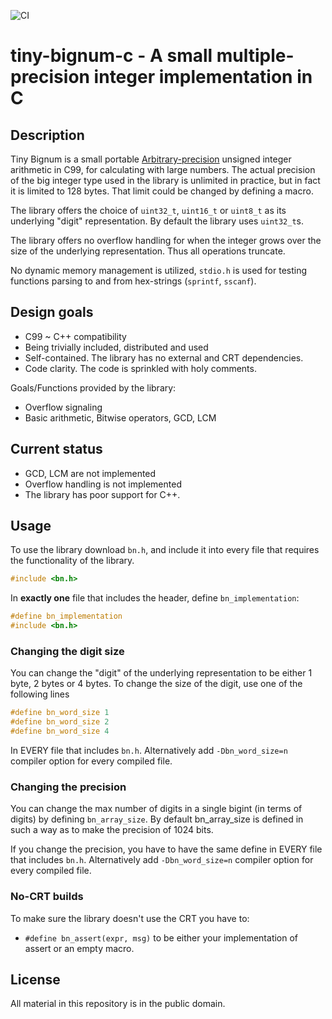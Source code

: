 ![CI](https://github.com/kokke/tiny-bignum-c/workflows/CI/badge.svg)

# tiny-bignum-c - A small multiple-precision integer implementation in C

## Description

Tiny Bignum is a small portable [Arbitrary-precision](https://en.wikipedia.org/wiki/Arbitrary-precision_arithmetic)
  unsigned integer arithmetic in C99, for calculating with large numbers. The
  actual precision of the big integer type used in the library is unlimited in
  practice, but in fact it is limited to 128 bytes. That limit could be changed
  by defining a macro.

The library offers the choice of `uint32_t`, `uint16_t` or `uint8_t` as its
  underlying "digit" representation. By default the library uses `uint32_t`s.

The library offers no overflow handling for when the integer grows over the
  size of the underlying representation. Thus all operations truncate.

No dynamic memory management is utilized, `stdio.h` is used for testing
  functions parsing to and from hex-strings (`sprintf`, `sscanf`).

## Design goals

- C99 ~ C++ compatibility
- Being trivially included, distributed and used
- Self-contained. The library has no external and CRT dependencies.
- Code clarity. The code is sprinkled with holy comments.

Goals/Functions provided by the library:

- Overflow signaling
- Basic arithmetic, Bitwise operators, GCD, LCM

## Current status

- GCD, LCM are not implemented
- Overflow handling is not implemented
- The library has poor support for C++.

## Usage

To use the library download `bn.h`, and include it into every file that
requires the functionality of the library.

```c
#include <bn.h>
```

In **exactly one** file that includes the header, define `bn_implementation`:

```c
#define bn_implementation
#include <bn.h>
```

### Changing the digit size

You can change the "digit" of the underlying representation to be either
1 byte, 2 bytes or 4 bytes. To change the size of the digit, use one of the
following lines

```c
#define bn_word_size 1
#define bn_word_size 2
#define bn_word_size 4
```

In EVERY file that includes `bn.h`. Alternatively add `-Dbn_word_size=n`
compiler option for every compiled file.

### Changing the precision

You can change the max number of digits in a single bigint (in terms of digits)
by defining `bn_array_size`. By default bn_array_size is defined in such a way
as to make the precision of 1024 bits.

If you change the precision, you have to have the same define in EVERY file
that includes `bn.h`. Alternatively add `-Dbn_word_size=n` compiler option
for every compiled file.

### No-CRT builds

To make sure the library doesn't use the CRT you have to:

- `#define bn_assert(expr, msg)` to be either your implementation of assert or
  an empty macro.

## License

All material in this repository is in the public domain.

